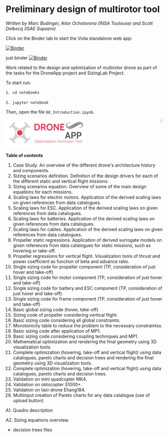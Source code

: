 # Preliminary design of multirotor tool
*Written by Marc Budinger, Aitor Ochotorena (INSA Toulouse) and Scott Delbecq (ISAE Supaero)*

Click on the Binder tab to start the Voila standalone web app:

[![Binder](https://mybinder.org/badge_logo.svg)](https://mybinder.org/v2/gh/aitorochotorena/multirotor-all/master?urlpath=voila)

just binder
[![Binder](https://mybinder.org/badge_logo.svg)](https://mybinder.org/v2/gh/aitorochotorena/multirotor-all/master)

Work related to the design and optimization of multirotor drone as part of the tasks for the DroneApp project and SizingLab Project.

To start run:
    
    1. cd notebooks
    
    2. jupyter notebook

Then, open the file `00_Introduction.ipynb`.

![DroneApp](DroneApp_logo.png)
<img src="logo_sizinglab.png" style="float:right; max-width: 15px; display: inline" alt="SizingLab" /></a>

**Table of contents**

1. Case Study. An overview of the different drone's architecture history and components.
2. Sizing scenarios definition. Definition of the design drivers for each of the different static and vertical flight missions.
3. Sizing scenarios equation. Overview of some of the main design equations for each missions.
4. Scaling laws for electric motors. Application of the derived scaling laws on given references from data catalogues.
5. Scaling laws for ESC. Application of the derived scaling laws on given references from data catalogues.
6. Scaling laws for batteries. Application of the derived scaling laws on given references from data catalogues.
7. Scaling laws for cables. Application of the derived scaling laws on given references from data catalogues.
8. Propeller static regressions. Application of derived surrogate models on given references from data catalogues for static missions, such as hovering or take-off.
9. Propeller regressions for vertical flight. Visualization tools of thrust and power coefficient as function of beta and advance ratio.
10. Single sizing code for propeller component (TP, consideration of just hover and take-off)
11. Single sizing code for motor component (TP, consideration of just hover and take-off)
12. Single sizing code for battery and ESC component (TP, consideration of just hover and take-off)
13. Single sizing code for frame component (TP, consideration of just hover and take-off)
14. Basic global sizing code (hover, take-off)
15. Sizing code of propeller considering vertical flight.
16. Basic sizing code considering all global constraints.
17. Monotonicity table to reduce the problem to the necessary constraintss.
18. Basic sizing code after application of MP1.
19. Basic sizing code considering coupling techniques and MP1.
20. Mathematical optimization and rendering the final geometry using 3D visualization tools.
21. Complete optimization (hovering, take-off and vertical flight) using data catalogues, pareto charts and decision trees and rendering the final geometry using 3D visualization tools.
22. Complete optimization (hovering, take-off and vertical flight) using data catalogues, pareto charts and decision trees.
23. Validation on mini quadcopter MK4.
24. Validation on oktocopter S1000+.
25. Validation on taxi-drone Ehang184.
26. Multiinput creation of Pareto charts for any data catalogue (use of upload button)

A1. Quadro description

A2. Sizing equations overview.

+ decision trees files
